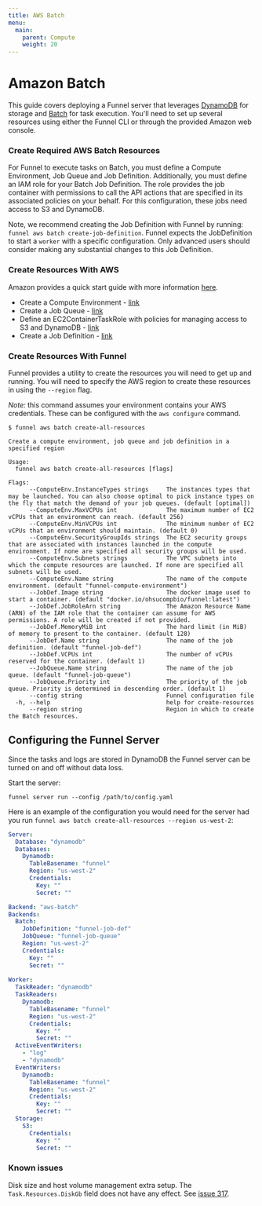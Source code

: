 ```yaml
---
title: AWS Batch
menu:
  main:
    parent: Compute
    weight: 20
---
```



# Amazon Batch

This guide covers deploying a Funnel server that leverages [DynamoDB][0] for storage
and [Batch][1] for task execution. You'll need to set up several resources 
using either the Funnel CLI or through the provided Amazon web console.

### Create Required AWS Batch Resources

For Funnel to execute tasks on Batch, you must define a Compute Environment,
Job Queue and Job Definition. Additionally, you must define an IAM role for your 
Batch Job Definition. The role provides the job container with permissions to call 
the API actions that are specified in its associated policies on your behalf. For 
this configuration, these jobs need access to S3 and DynamoDB. 

Note, we recommend creating the Job Definition with Funnel by running: `funnel aws batch create-job-definition`. 
Funnel expects the JobDefinition to start a `worker` with a specific configuration. Only 
advanced users should consider making any substantial changes to this Job Definition. 

### Create Resources With AWS

Amazon provides a quick start guide with more information [here][2]. 

* Create a Compute Environment - [link][3]
* Create a Job Queue - [link][4]
* Define an EC2ContainerTaskRole with policies for managing access to S3 and DynamoDB - [link][5]
* Create a Job Definition - [link][6]

### Create Resources With Funnel

Funnel provides a utility to create the resources you will need to get up and running.
You will need to specify the AWS region to create these resources in using the `--region` flag.

_Note:_ this command assumes your environment contains your AWS credentials. These 
can be configured with the `aws configure` command.

```
$ funnel aws batch create-all-resources

Create a compute environment, job queue and job definition in a specified region

Usage:
  funnel aws batch create-all-resources [flags]

Flags:
      --ComputeEnv.InstanceTypes strings     The instances types that may be launched. You can also choose optimal to pick instance types on the fly that match the demand of your job queues. (default [optimal])
      --ComputeEnv.MaxVCPUs int              The maximum number of EC2 vCPUs that an environment can reach. (default 256)
      --ComputeEnv.MinVCPUs int              The minimum number of EC2 vCPUs that an environment should maintain. (default 0)
      --ComputeEnv.SecurityGroupIds strings  The EC2 security groups that are associated with instances launched in the compute environment. If none are specified all security groups will be used.
      --ComputeEnv.Subnets strings           The VPC subnets into which the compute resources are launched. If none are specified all subnets will be used.
      --ComputeEnv.Name string               The name of the compute environment. (default "funnel-compute-environment")
      --JobDef.Image string                  The docker image used to start a container. (default "docker.io/ohsucompbio/funnel:latest")
      --JobDef.JobRoleArn string             The Amazon Resource Name (ARN) of the IAM role that the container can assume for AWS permissions. A role will be created if not provided.
      --JobDef.MemoryMiB int                 The hard limit (in MiB) of memory to present to the container. (default 128)
      --JobDef.Name string                   The name of the job definition. (default "funnel-job-def")
      --JobDef.VCPUs int                     The number of vCPUs reserved for the container. (default 1)
      --JobQueue.Name string                 The name of the job queue. (default "funnel-job-queue")
      --JobQueue.Priority int                The priority of the job queue. Priority is determined in descending order. (default 1)
      --config string                        Funnel configuration file
  -h, --help                                 help for create-resources
      --region string                        Region in which to create the Batch resources.
```


## Configuring the Funnel Server

Since the tasks and logs are stored in DynamoDB the Funnel server can be turned 
on and off without data loss. 


Start the server:

```
funnel server run --config /path/to/config.yaml
```

Here is an example of the configuration you would need for the server had you 
run `funnel aws batch create-all-resources --region us-west-2`:

```YAML
Server:
  Database: "dynamodb"
  Databases:
    Dynamodb:
      TableBasename: "funnel"
      Region: "us-west-2"
      Credentials:
        Key: ""
        Secret: ""

Backend: "aws-batch"
Backends:
  Batch:
    JobDefinition: "funnel-job-def"
    JobQueue: "funnel-job-queue" 
    Region: "us-west-2"
    Credentials:
      Key: ""
      Secret: ""
            
Worker:
  TaskReader: "dynamodb"
  TaskReaders:
    Dynamodb:
      TableBasename: "funnel"
      Region: "us-west-2"
      Credentials:
        Key: ""
        Secret: ""
  ActiveEventWriters:
    - "log"
    - "dynamodb"
  EventWriters:
    Dynamodb:
      TableBasename: "funnel"
      Region: "us-west-2"
      Credentials:
        Key: ""
        Secret: ""
  Storage:
    S3:
      Credentials:
        Key: ""
        Secret: ""
```

### Known issues

Disk size and host volume management extra setup. The `Task.Resources.DiskGb` field does not have any effect. See [issue 317](https://github.com/ohsu-comp-bio/funnel/issues/317).

[0]: http://docs.aws.amazon.com/amazondynamodb/latest/developerguide/Introduction.html
[1]: http://docs.aws.amazon.com/batch/latest/userguide/what-is-batch.html
[2]: http://docs.aws.amazon.com/batch/latest/userguide/Batch_GetStarted.html#first-run-step-2
[3]: https://us-west-2.console.aws.amazon.com/batch/home?region=us-west-2#/compute-environments/new
[4]: https://us-west-2.console.aws.amazon.com/batch/home?region=us-west-2#/queues/new
[5]: https://console.aws.amazon.com/iam/home?region=us-west-2#/roles$new?step=permissions&selectedService=EC2ContainerService&selectedUseCase=EC2ContainerTaskRole
[6]: https://us-west-2.console.aws.amazon.com/batch/home?region=us-west-2#/job-definitions/new
